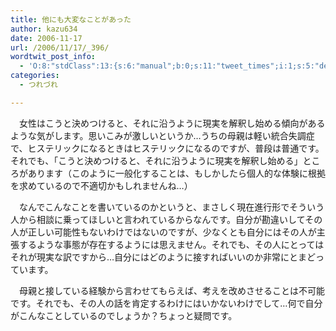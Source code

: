 ```yaml
---
title: 他にも大変なことがあった
author: kazu634
date: 2006-11-17
url: /2006/11/17/_396/
wordtwit_post_info:
  - 'O:8:"stdClass":13:{s:6:"manual";b:0;s:11:"tweet_times";i:1;s:5:"delay";i:0;s:7:"enabled";i:1;s:10:"separation";s:2:"60";s:7:"version";s:3:"3.7";s:14:"tweet_template";b:0;s:6:"status";i:2;s:6:"result";a:0:{}s:13:"tweet_counter";i:2;s:13:"tweet_log_ids";a:1:{i:0;i:2651;}s:9:"hash_tags";a:0:{}s:8:"accounts";a:1:{i:0;s:7:"kazu634";}}'
categories:
  - つれづれ

---
```

<div class="section">
<p>
    　女性はこうと決めつけると、それに沿うように現実を解釈し始める傾向があるような気がします。思いこみが激しいというか…うちの母親は軽い統合失調症で、ヒステリックになるときはヒステリックになるのですが、普段は普通です。それでも、「こうと決めつけると、それに沿うように現実を解釈し始める」ところがあります（このように一般化することは、もしかしたら個人的な体験に根拠を求めているので不適切かもしれませんね…）
</p></p> 
  
<p>
    　なんでこんなことを書いているのかというと、まさしく現在進行形でそういう人から相談に乗ってほしいと言われているからなんです。自分が勘違いしてその人が正しい可能性もないわけではないのですが、少なくとも自分にはその人が主張するような事態が存在するようには思えません。それでも、その人にとってはそれが現実な訳ですから…自分にはどのように接すればいいのか非常にとまどっています。
</p></p> 
  
<p>
    　母親と接している経験から言わせてもらえば、考えを改めさせることは不可能です。それでも、その人の話を肯定するわけにはいかないわけでして…何で自分がこんなことしているのでしょうか？ちょっと疑問です。
</p>
</div>